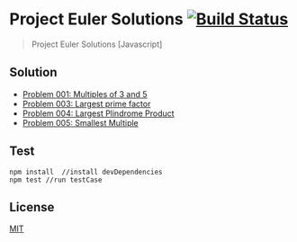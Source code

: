 # Project Euler Solutions [![Build Status][build]][build-url]
> Project Euler Solutions [Javascript]

## Solution
- [Problem 001: Multiples of 3 and 5](./solution/1.multiplesof3and5.js)
- [Problem 003: Largest prime factor](./solution/3.largestPrimeFactor.js)
- [Problem 004: Largest Plindrome Product](./solution/4.largestPalindromeProduct.js)
- [Problem 005: Smallest Multiple](./solution/5.smallestMultiple.js)

## Test
```shell
npm install  //install devDependencies
npm test //run testCase
```

## License
[MIT](./LICENSE)

[build]: https://travis-ci.org/AungMyoKyaw/projectEulerSolutions.svg?branch=master
[build-url]: https://travis-ci.org/AungMyoKyaw/projectEulerSolutions
